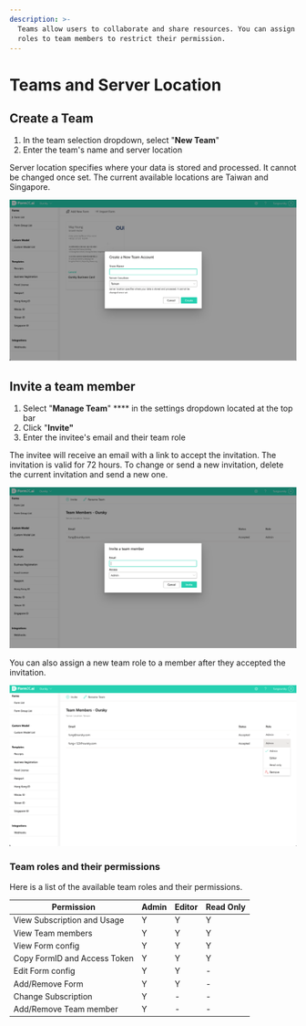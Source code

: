 ```yaml
---
description: >-
  Teams allow users to collaborate and share resources. You can assign team
  roles to team members to restrict their permission.
---
```


# Teams and Server Location

## Create a Team&#x20;

1. In the team selection dropdown, select "**New Team**"
2. Enter the team's name and server location

Server location specifies where your data is stored and processed. It cannot be changed once set. The current available locations are Taiwan and Singapore.

![Create a new team account](../.gitbook/assets/Create-New-Team.png)

## Invite a team member

1. Select "**Manage Team**" **** in the settings dropdown located at the top bar
2. Click "**Invite"**
3. Enter the invitee's email and their team role

The invitee will receive an email with a link to accept the invitation. The invitation is valid for 72 hours. To change or send a new invitation, delete the current invitation and send a new one.

![Invite a new team member](../.gitbook/assets/Invite-New-Member.png)

You can also assign a new team role to a member after they accepted the invitation.

![Assign a new team role to a member](../.gitbook/assets/Change-Team-Role.png)

### Team roles and their permissions

Here is a list of the available team roles and their permissions.

| Permission                   | Admin | Editor | Read Only |
| ---------------------------- | ----- | ------ | --------- |
| View Subscription and Usage  | Y     | Y      | Y         |
| View Team members            | Y     | Y      | Y         |
| View Form config             | Y     | Y      | Y         |
| Copy FormID and Access Token | Y     | Y      | Y         |
| Edit Form config             | Y     | Y      | -         |
| Add/Remove Form              | Y     | Y      | -         |
| Change Subscription          | Y     | -      | -         |
| Add/Remove Team member       | Y     | -      | -         |
